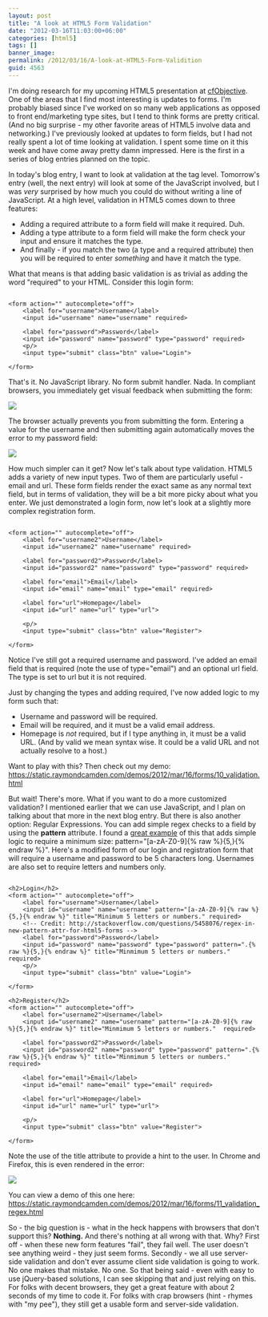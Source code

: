 ```yaml
---
layout: post
title: "A look at HTML5 Form Validation"
date: "2012-03-16T11:03:00+06:00"
categories: [html5]
tags: []
banner_image: 
permalink: /2012/03/16/A-look-at-HTML5-Form-Validition
guid: 4563
---
```


I'm doing research for my upcoming HTML5 presentation at <a href="http://www.cfobjective.com">cfObjective</a>. One of the areas that I find most interesting is updates to forms. I'm probably biased since I've worked on so many web applications as opposed to front end/marketing type sites, but I tend to think forms are pretty critical. (And no big surprise - my other favorite areas of HTML5 involve data and networking.) I've previously looked at updates to form fields, but I had not really spent a lot of time looking at validation. I spent some time on it this week and have come away pretty damn impressed. Here is the first in a series of blog entries planned on the topic.

<!--more-->

In today's blog entry, I want to look at validation at the tag level. Tomorrow's entry (well, the next entry) will look at some of the JavaScript involved, but I was <i>very</i> surprised by how much you could do without writing a line of JavaScript. At a high level, validation in HTML5 comes down to three features:


<ul>
<li>Adding a required attribute to a form field will make it required. Duh. 
<li>Adding a type attribute to a form field will make the form check your input and ensure it matches the type.
<li>And finally - if you match the two (a type and a required attribute) then you will be required to enter <i>something</i> and have it match the type.
</ul>


What that means is that adding basic validation is as trivial as adding the word "required" to your HTML. Consider this login form:


<pre><code class="language-markup">
&lt;form action="" autocomplete="off"&gt;
	&lt;label for="username"&gt;Username&lt;/label&gt;
	&lt;input id="username" name="username" required&gt;

	&lt;label for="password"&gt;Password&lt;/label&gt;
	&lt;input id="password" name="password" type="password" required&gt;
	&lt;p/&gt;
	&lt;input type="submit" class="btn" value="Login"&gt;

&lt;/form&gt;
</code></pre>


That's it. No JavaScript library. No form submit handler. Nada. In compliant browsers, you immediately get visual feedback when submitting the form:


<img src="https://static.raymondcamden.com/images/ScreenClip44.png" />


The browser actually prevents you from submitting the form. Entering a value for the username and then submitting again automatically moves the error to my password field:


<img src="https://static.raymondcamden.com/images/ScreenClip45.png" />


How much simpler can it get? Now let's talk about type validation. HTML5 adds a variety of new input types. Two of them are particularly useful - email and url. These form fields render the exact same as any normal text field, but in terms of validation, they will be a bit more picky about what you enter. We just demonstrated a login form, now let's look at a slightly more complex registration form.

<p>

<pre><code class="language-markup">
&lt;form action="" autocomplete="off"&gt;
	&lt;label for="username2"&gt;Username&lt;/label&gt;
	&lt;input id="username2" name="username" required&gt;

	&lt;label for="password2"&gt;Password&lt;/label&gt;
	&lt;input id="password2" name="password" type="password" required&gt;

	&lt;label for="email"&gt;Email&lt;/label&gt;
	&lt;input id="email" name="email" type="email" required&gt;

	&lt;label for="url"&gt;Homepage&lt;/label&gt;
	&lt;input id="url" name="url" type="url"&gt;

	&lt;p/&gt;
	&lt;input type="submit" class="btn" value="Register"&gt;

&lt;/form&gt;
</code></pre>


Notice I've still got a required username and password. I've added an email field that is required (note the use of type="email") and an optional url field. The type is set to url but it is not required. 

Just by changing the types and adding required, I've now added logic to my form such that:

<ul>
<li>Username and password will be required.
<li>Email will be required, and it must be a valid email address.
<li>Homepage is <i>not</i> required, but if I type anything in, it must be a valid URL. (And by valid we mean syntax wise. It could be a valid URL and not actually resolve to a host.)
</ul>


Want to play with this? Then check out my demo: <a href="https://static.raymondcamden.com/demos/2012/mar/16/forms/10_validation.html">https://static.raymondcamden.com/demos/2012/mar/16/forms/10_validation.html</a>


But wait! There's more. What if you want to do a more customized validation? I mentioned earlier that we can use JavaScript, and I plan on talking about that more in the next blog entry. But there is also another option: Regular Expressions. You can add simple regex checks to a field by using the <b>pattern</b> attribute. I found a <a href="http://stackoverflow.com/questions/5458076/regex-in-new-pattern-attr-for-html5-forms">great example</a> of this that adds simple logic to require a minimum size: pattern="[a-zA-Z0-9]{% raw %}{5,}{% endraw %}". Here's a modified form of our login and registration form that will require a username and password to be 5 characters long. Usernames are also set to require letters and numbers only.


<pre><code class="language-markup">
&lt;h2&gt;Login&lt;/h2&gt;
&lt;form action="" autocomplete="off"&gt;
	&lt;label for="username"&gt;Username&lt;/label&gt;
	&lt;input id="username" name="username" pattern="[a-zA-Z0-9]{% raw %}{5,}{% endraw %}" title="Minimum 5 letters or numbers." required&gt;
	&lt;!-- Credit: http://stackoverflow.com/questions/5458076/regex-in-new-pattern-attr-for-html5-forms --&gt;
	&lt;label for="password"&gt;Password&lt;/label&gt;
	&lt;input id="password" name="password" type="password" pattern=".{% raw %}{5,}{% endraw %}" title="Minmimum 5 letters or numbers." required&gt;
	&lt;p/&gt;
	&lt;input type="submit" class="btn" value="Login"&gt;

&lt;/form&gt;

&lt;h2&gt;Register&lt;/h2&gt;
&lt;form action="" autocomplete="off"&gt;
	&lt;label for="username2"&gt;Username&lt;/label&gt;
	&lt;input id="username2" name="username" pattern="[a-zA-Z0-9]{% raw %}{5,}{% endraw %}" title="Minmimum 5 letters or numbers."  required&gt;

	&lt;label for="password2"&gt;Password&lt;/label&gt;
	&lt;input id="password2" name="password" type="password" pattern=".{% raw %}{5,}{% endraw %}" title="Minmimum 5 letters or numbers." required&gt;

	&lt;label for="email"&gt;Email&lt;/label&gt;
	&lt;input id="email" name="email" type="email" required&gt;

	&lt;label for="url"&gt;Homepage&lt;/label&gt;
	&lt;input id="url" name="url" type="url"&gt;

	&lt;p/&gt;
	&lt;input type="submit" class="btn" value="Register"&gt;

&lt;/form&gt;
</code></pre>


Note the use of the title attribute to provide a hint to the user. In Chrome and Firefox, this is even rendered in the error:

<img src="https://static.raymondcamden.com/images/ScreenClip46.png" />

<p>

You can view a demo of this one here: <a href="https://static.raymondcamden.com/demos/2012/mar/16/forms/11_validation_regex.html">https://static.raymondcamden.com/demos/2012/mar/16/forms/11_validation_regex.html</a> 

<p>

So - the big question is - what in the heck happens with browsers that don't support this? <b>Nothing.</b> And there's nothing at all wrong with that. Why? First off - when these new form features "fail", they fail well. The user doesn't see anything weird - they just seem forms. Secondly - we all use server-side validation and don't ever assume client side validation is going to work. No one makes that mistake. No one. So that being said - even with easy to use jQuery-based solutions, I can see skipping that and just relying on this. For folks with decent browsers, they get a great feature with about 2 seconds of my time to code it. For folks with crap browsers (hint - rhymes with "my pee"), they still get a usable form and server-side validation.